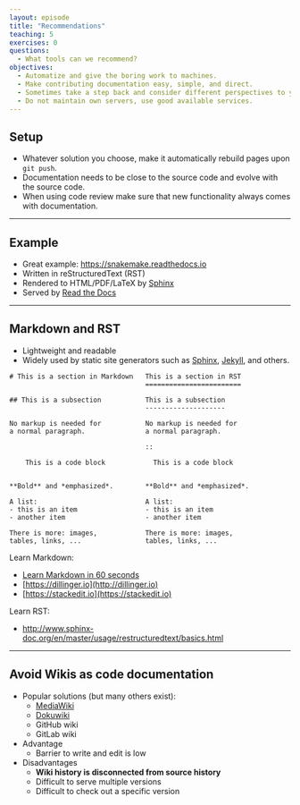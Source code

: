 ```yaml
---
layout: episode
title: "Recommendations"
teaching: 5
exercises: 0
questions:
  - What tools can we recommend?
objectives:
  - Automatize and give the boring work to machines.
  - Make contributing documentation easy, simple, and direct.
  - Sometimes take a step back and consider different perspectives to your documentation.
  - Do not maintain own servers, use good available services.
---
```


## Setup

- Whatever solution you choose, make it automatically rebuild pages upon `git push`.
- Documentation needs to be close to the source code and evolve with the source code.
- When using code review make sure that new functionality always comes with documentation.

---

## Example

- Great example: https://snakemake.readthedocs.io
- Written in reStructuredText (RST)
- Rendered to HTML/PDF/LaTeX by [Sphinx](http://sphinx-doc.org)
- Served by [Read the Docs](https://readthedocs.org)

---

## Markdown and RST

- Lightweight and readable
- Widely used by static site generators such as [Sphinx](http://sphinx-doc.org),
  [Jekyll](https://jekyllrb.com), and others.

```
# This is a section in Markdown   This is a section in RST
                                  ========================

## This is a subsection           This is a subsection
                                  --------------------

No markup is needed for           No markup is needed for
a normal paragraph.               a normal paragraph.

                                  ::

    This is a code block            This is a code block


**Bold** and *emphasized*.        **Bold** and *emphasized*.

A list:                           A list:
- this is an item                 - this is an item
- another item                    - another item

There is more: images,            There is more: images,
tables, links, ...                tables, links, ...
```

Learn Markdown:
- [Learn Markdown in 60 seconds](http://commonmark.org/help/)
- [https://dillinger.io](http://dillinger.io)
- [https://stackedit.io](https://stackedit.io)

Learn RST:
- http://www.sphinx-doc.org/en/master/usage/restructuredtext/basics.html

---

## Avoid Wikis as code documentation

- Popular solutions (but many others exist):
  - [MediaWiki](https://www.mediawiki.org)
  - [Dokuwiki](https://www.dokuwiki.org)
  - GitHub wiki
  - GitLab wiki
- Advantage
  - Barrier to write and edit is low
- Disadvantages
  - **Wiki history is disconnected from source history**
  - Difficult to serve multiple versions
  - Difficult to check out a specific version
